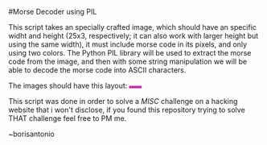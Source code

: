 #Morse Decoder using PIL

This script takes an specially crafted image, which should have an specific widht and height (25x3, respectively; it can also work with larger height but using the same width), it must include morse code in its pixels, and only using two colors. The Python PIL library will be used to extract the morse code from the image, and then with some string manipulation we will be able to decode the morse code into ASCII characters.

The images should have this layout:
![IMG](https://github.com/BorisBagz/pil_morseDecoder/blob/main/pwd2.png)

This script was done in order to solve a *MISC* challenge on a hacking website that i won't disclose, if you found this repository trying to solve THAT challenge feel free to PM me.

~borisantonio
